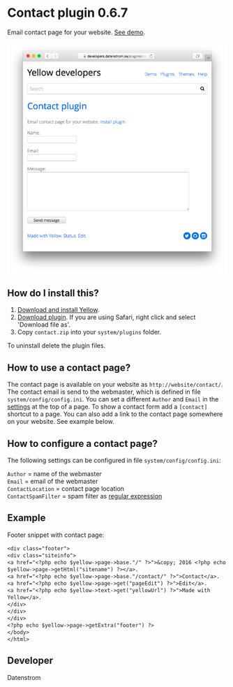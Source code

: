 Contact plugin 0.6.7
====================
Email contact page for your website. [See demo](https://developers.datenstrom.se/plugins/contact-plugin).

<p align="center"><img src="contact-screenshot.png?raw=true" alt="Screenshot"></p>

## How do I install this?

1. [Download and install Yellow](https://github.com/datenstrom/yellow/).
2. [Download plugin](https://github.com/datenstrom/yellow-plugins/raw/master/zip/contact.zip). If you are using Safari, right click and select 'Download file as'.
3. Copy `contact.zip` into your `system/plugins` folder.

To uninstall delete the plugin files.

## How to use a contact page?

The contact page is available on your website as `http://website/contact/`. The contact email is send to the webmaster, which is defined in file `system/config/config.ini`. You can set a different `Author` and `Email` in the [settings](https://developers.datenstrom.se/help/markdown-cheat-sheet#settings) at the top of a page. To show a contact form add a `[contact]` shortcut to a page. You can also add a link to the contact page somewhere on your website. See example below.

## How to configure a contact page?

The following settings can be configured in file `system/config/config.ini`:

`Author` = name of the webmaster  
`Email` = email of the webmaster  
`ContactLocation` = contact page location  
`ContactSpamFilter` = spam filter as [regular expression](https://en.wikipedia.org/wiki/Regular_expression)  

## Example

Footer snippet with contact page:

    <div class="footer">
    <div class="siteinfo">
    <a href="<?php echo $yellow->page->base."/" ?>">&copy; 2016 <?php echo $yellow->page->getHtml("sitename") ?></a>.
    <a href="<?php echo $yellow->page->base."/contact/" ?>">Contact</a>.
    <a href="<?php echo $yellow->page->get("pageEdit") ?>">Edit</a>.
    <a href="<?php echo $yellow->text->get("yellowUrl") ?>">Made with Yellow</a>.
    </div>
    </div>
    </div>
    <?php echo $yellow->page->getExtra("footer") ?>
    </body>
    </html>

## Developer

Datenstrom
